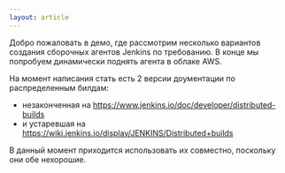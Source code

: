 ```yaml
---
layout: article
---
```

Добро пожаловать в демо, где рассмотрим несколько вариантов создания сборочных агентов Jenkins по требованию. В конце мы попробуем динамически поднять агента в облаке AWS.

На момент написания стать есть 2 версии доументации по распределенным билдам:
- незаконченная на https://www.jenkins.io/doc/developer/distributed-builds
- и устаревшая на https://wiki.jenkins.io/display/JENKINS/Distributed+builds

В данный момент приходится использовать их совместно, поскольку они обе нехорошие.
